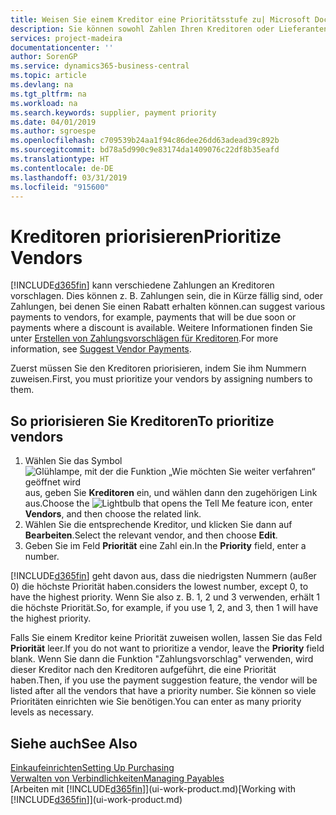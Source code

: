 ```yaml
---
title: Weisen Sie einem Kreditor eine Prioritätsstufe zu| Microsoft Docs
description: Sie können sowohl Zahlen Ihren Kreditoren oder Lieferanten zuweisen, um sie zu priorisieren und Zahlungsvorschläge in  Business Central zu erleichtern.
services: project-madeira
documentationcenter: ''
author: SorenGP
ms.service: dynamics365-business-central
ms.topic: article
ms.devlang: na
ms.tgt_pltfrm: na
ms.workload: na
ms.search.keywords: supplier, payment priority
ms.date: 04/01/2019
ms.author: sgroespe
ms.openlocfilehash: c709539b24aa1f94c86dee26dd63adead39c892b
ms.sourcegitcommit: bd78a5d990c9e83174da1409076c22df8b35eafd
ms.translationtype: HT
ms.contentlocale: de-DE
ms.lasthandoff: 03/31/2019
ms.locfileid: "915600"
---
```

# <a name="prioritize-vendors"></a><span data-ttu-id="e56a2-103">Kreditoren priorisieren</span><span class="sxs-lookup"><span data-stu-id="e56a2-103">Prioritize Vendors</span></span>
[!INCLUDE[d365fin](includes/d365fin_md.md)] <span data-ttu-id="e56a2-104">kann verschiedene Zahlungen an Kreditoren vorschlagen. Dies können z. B. Zahlungen sein, die in Kürze fällig sind, oder Zahlungen, bei denen Sie einen Rabatt erhalten können.</span><span class="sxs-lookup"><span data-stu-id="e56a2-104">can suggest various payments to vendors, for example, payments that will be due soon or payments where a discount is available.</span></span> <span data-ttu-id="e56a2-105">Weitere Informationen finden Sie unter [Erstellen von Zahlungsvorschlägen für Kreditoren](payables-how-suggest-vendor-payments.md).</span><span class="sxs-lookup"><span data-stu-id="e56a2-105">For more information, see [Suggest Vendor Payments](payables-how-suggest-vendor-payments.md).</span></span>

<span data-ttu-id="e56a2-106">Zuerst müssen Sie den Kreditoren priorisieren, indem Sie ihm Nummern zuweisen.</span><span class="sxs-lookup"><span data-stu-id="e56a2-106">First, you must prioritize your vendors by assigning numbers to them.</span></span>

## <a name="to-prioritize-vendors"></a><span data-ttu-id="e56a2-107">So priorisieren Sie Kreditoren</span><span class="sxs-lookup"><span data-stu-id="e56a2-107">To prioritize vendors</span></span>
1. <span data-ttu-id="e56a2-108">Wählen Sie das Symbol ![Glühlampe, mit der die Funktion „Wie möchten Sie weiter verfahren“ geöffnet wird](media/ui-search/search_small.png "Wie möchten Sie weiter verfahren?") aus, geben Sie **Kreditoren** ein, und wählen dann den zugehörigen Link aus.</span><span class="sxs-lookup"><span data-stu-id="e56a2-108">Choose the ![Lightbulb that opens the Tell Me feature](media/ui-search/search_small.png "Tell me what you want to do") icon, enter **Vendors**, and then choose the related link.</span></span>
2. <span data-ttu-id="e56a2-109">Wählen Sie die entsprechende Kreditor, und klicken Sie dann auf **Bearbeiten**.</span><span class="sxs-lookup"><span data-stu-id="e56a2-109">Select the relevant vendor, and then choose **Edit**.</span></span>
3. <span data-ttu-id="e56a2-110">Geben Sie im Feld **Priorität** eine Zahl ein.</span><span class="sxs-lookup"><span data-stu-id="e56a2-110">In the **Priority** field, enter a number.</span></span>

[!INCLUDE[d365fin](includes/d365fin_md.md)] <span data-ttu-id="e56a2-111">geht davon aus, dass die niedrigsten Nummern (außer 0) die höchste Priorität haben.</span><span class="sxs-lookup"><span data-stu-id="e56a2-111">considers the lowest number, except 0, to have the highest priority.</span></span> <span data-ttu-id="e56a2-112">Wenn Sie also z. B. 1, 2 und 3 verwenden, erhält 1 die höchste Priorität.</span><span class="sxs-lookup"><span data-stu-id="e56a2-112">So, for example, if you use 1, 2, and 3, then 1 will have the highest priority.</span></span>

<span data-ttu-id="e56a2-113">Falls Sie einem Kreditor keine Priorität zuweisen wollen, lassen Sie das Feld **Priorität** leer.</span><span class="sxs-lookup"><span data-stu-id="e56a2-113">If you do not want to prioritize a vendor, leave the **Priority** field blank.</span></span> <span data-ttu-id="e56a2-114">Wenn Sie dann die Funktion "Zahlungsvorschlag" verwenden, wird dieser Kreditor nach den Kreditoren aufgeführt, die eine Priorität haben.</span><span class="sxs-lookup"><span data-stu-id="e56a2-114">Then, if you use the payment suggestion feature, the vendor will be listed after all the vendors that have a priority number.</span></span> <span data-ttu-id="e56a2-115">Sie können so viele Prioritäten einrichten wie Sie benötigen.</span><span class="sxs-lookup"><span data-stu-id="e56a2-115">You can enter as many priority levels as necessary.</span></span>

## <a name="see-also"></a><span data-ttu-id="e56a2-116">Siehe auch</span><span class="sxs-lookup"><span data-stu-id="e56a2-116">See Also</span></span>
[<span data-ttu-id="e56a2-117">Einkaufeinrichten</span><span class="sxs-lookup"><span data-stu-id="e56a2-117">Setting Up Purchasing</span></span>](purchasing-setup-purchasing.md)  
[<span data-ttu-id="e56a2-118">Verwalten von Verbindlichkeiten</span><span class="sxs-lookup"><span data-stu-id="e56a2-118">Managing Payables</span></span>](payables-manage-payables.md)  
<span data-ttu-id="e56a2-119">[Arbeiten mit [!INCLUDE[d365fin](includes/d365fin_md.md)]](ui-work-product.md)</span><span class="sxs-lookup"><span data-stu-id="e56a2-119">[Working with [!INCLUDE[d365fin](includes/d365fin_md.md)]](ui-work-product.md)</span></span>
